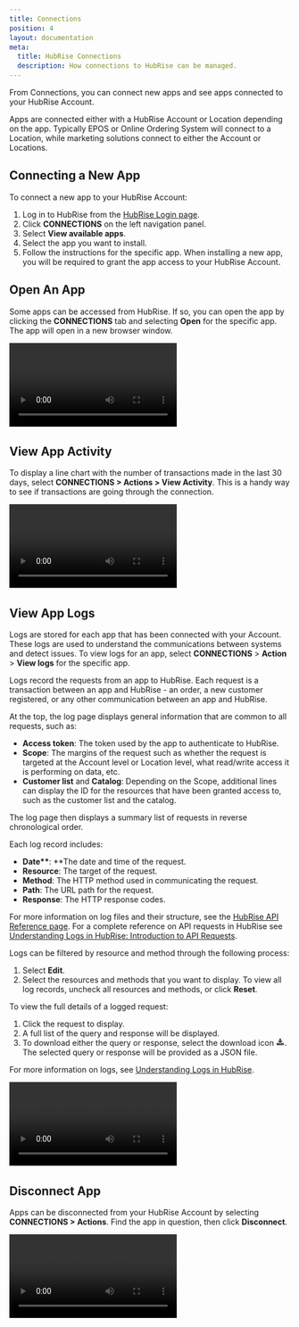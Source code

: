 ```yaml
---
title: Connections
position: 4
layout: documentation
meta:
  title: HubRise Connections
  description: How connections to HubRise can be managed.
---
```


From Connections, you can connect new apps and see apps connected to your HubRise Account.

Apps are connected either with a HubRise Account or Location depending on the app. Typically EPOS or Online Ordering System will connect to a Location, while marketing solutions connect to either the Account or Locations.

## Connecting a New App

To connect a new app to your HubRise Account:

1. Log in to HubRise from the [HubRise Login page](https://manager.hubrise.com/login).
2. Click **CONNECTIONS** on the left navigation panel.
3. Select **View available apps**.
4. Select the app you want to install.
5. Follow the instructions for the specific app. When installing a new app, you will be required to grant the app access to your HubRise Account.

## Open An App

Some apps can be accessed from HubRise. If so, you can open the app by clicking the **CONNECTIONS** tab and selecting **Open** for the specific app. The app will open in a new browser window.

![Connect an App.](../images/011-connections-open-app.webm)

## View App Activity

To display a line chart with the number of transactions made in the last 30 days, select **CONNECTIONS > Actions > View Activity**. This is a handy way to see if transactions are going through the connection.

![Display activity for a connected app.](../images/012-connections-display-activity.webm)

## View App Logs

Logs are stored for each app that has been connected with your Account. These logs are used to understand the communications between systems and detect issues. To view logs for an app, select **CONNECTIONS** > **Action** > **View logs** for the specific app.

Logs record the requests from an app to HubRise. Each request is a transaction between an app and HubRise - an order, a new customer registered, or any other communication between an app and HubRise.

At the top, the log page displays general information that are common to all requests, such as:

- **Access token**: The token used by the app to authenticate to HubRise.
- **Scope**: The margins of the request such as whether the request is targeted at the Account level or Location level, what read/write access it is performing on data, etc.
- **Customer list** and **Catalog**: Depending on the Scope, additional lines can display the ID for the resources that have been granted access to, such as the customer list and the catalog.

The log page then displays a summary list of requests in reverse chronological order.

Each log record includes:

- **Date\*\***: \*\*The date and time of the request.
- **Resource**: The target of the request.
- **Method**: The HTTP method used in communicating the request.
- **Path**: The URL path for the request.
- **Response**: The HTTP response codes.

For more information on log files and their structure, see the [HubRise API Reference page](https://www.hubrise.com/fr/api/general-concepts/). For a complete reference on API requests in HubRise see [Understanding Logs in HubRise: Introduction to API Requests](https://www.hubrise.com/developers/understandinglogs/#introduction-to-api-requests).

Logs can be filtered by resource and method through the following process:

1. Select **Edit**.
2. Select the resources and methods that you want to display. To view all log records, uncheck all resources and methods, or click **Reset**.

To view the full details of a logged request:

1. Click the request to display.
2. A full list of the query and response will be displayed.
3. To download either the query or response, select the download icon ![Download icon.](../images/download.png). The selected query or response will be provided as a JSON file.

For more information on logs, see [Understanding Logs in HubRise](https://www.hubrise.com/developers/understandinglogs).

![Log details.](../images/013-connections-view-logs.webm)

## Disconnect App

Apps can be disconnected from your HubRise Account by selecting **CONNECTIONS > Actions**. Find the app in question, then click **Disconnect**.

![Remove connection to an app.](../images/014-connections-remove-app.webm)
